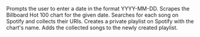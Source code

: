 Prompts the user to enter a date in the format YYYY-MM-DD.
Scrapes the Billboard Hot 100 chart for the given date.
Searches for each song on Spotify and collects their URIs.
Creates a private playlist on Spotify with the chart's name.
Adds the collected songs to the newly created playlist.
